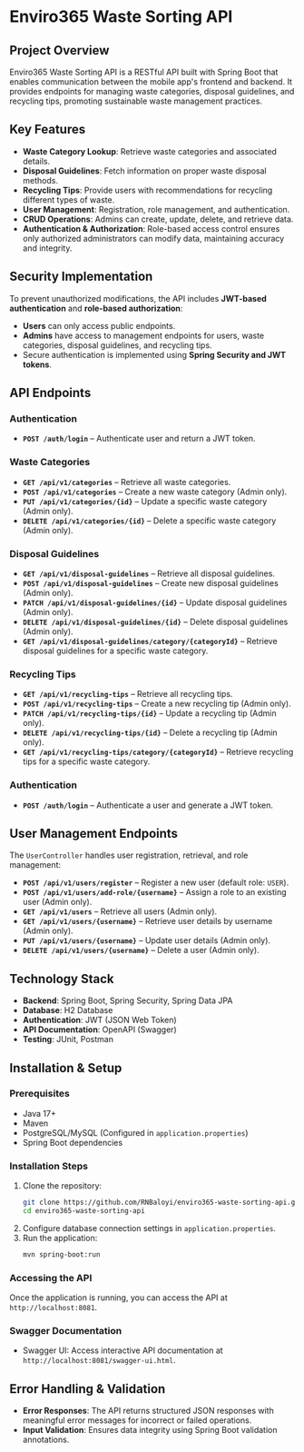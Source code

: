 # Enviro365 Waste Sorting API

## Project Overview  
Enviro365 Waste Sorting API is a RESTful API built with Spring Boot that enables communication between the mobile app's frontend and backend. It provides endpoints for managing waste categories, disposal guidelines, and recycling tips, promoting sustainable waste management practices.

## Key Features
- **Waste Category Lookup**: Retrieve waste categories and associated details.
- **Disposal Guidelines**: Fetch information on proper waste disposal methods.
- **Recycling Tips**: Provide users with recommendations for recycling different types of waste.
- **User Management**: Registration, role management, and authentication.
- **CRUD Operations**: Admins can create, update, delete, and retrieve data.
- **Authentication & Authorization**: Role-based access control ensures only authorized administrators can modify data, maintaining accuracy and integrity.

## Security Implementation  
To prevent unauthorized modifications, the API includes **JWT-based authentication** and **role-based authorization**:
- **Users** can only access public endpoints.
- **Admins** have access to management endpoints for users, waste categories, disposal guidelines, and recycling tips.
- Secure authentication is implemented using **Spring Security and JWT tokens**.

## API Endpoints
### Authentication
- **`POST /auth/login`** – Authenticate user and return a JWT token.

### Waste Categories
- **`GET /api/v1/categories`** – Retrieve all waste categories.
- **`POST /api/v1/categories`** – Create a new waste category (Admin only).
- **`PUT /api/v1/categories/{id}`** – Update a specific waste category (Admin only).
- **`DELETE /api/v1/categories/{id}`** – Delete a specific waste category (Admin only).

### Disposal Guidelines
- **`GET /api/v1/disposal-guidelines`** – Retrieve all disposal guidelines.
- **`POST /api/v1/disposal-guidelines`** – Create new disposal guidelines (Admin only).
- **`PATCH /api/v1/disposal-guidelines/{id}`** – Update disposal guidelines (Admin only).
- **`DELETE /api/v1/disposal-guidelines/{id}`** – Delete disposal guidelines (Admin only).
- **`GET /api/v1/disposal-guidelines/category/{categoryId}`** – Retrieve disposal guidelines for a specific waste category.

### Recycling Tips
- **`GET /api/v1/recycling-tips`** – Retrieve all recycling tips.
- **`POST /api/v1/recycling-tips`** – Create a new recycling tip (Admin only).
- **`PATCH /api/v1/recycling-tips/{id}`** – Update a recycling tip (Admin only).
- **`DELETE /api/v1/recycling-tips/{id}`** – Delete a recycling tip (Admin only).
- **`GET /api/v1/recycling-tips/category/{categoryId}`** – Retrieve recycling tips for a specific waste category.

### Authentication
- **`POST /auth/login`** – Authenticate a user and generate a JWT token.
  
## User Management Endpoints
The `UserController` handles user registration, retrieval, and role management:
- **`POST /api/v1/users/register`** – Register a new user (default role: `USER`).
- **`POST /api/v1/users/add-role/{username}`** – Assign a role to an existing user (Admin only).
- **`GET /api/v1/users`** – Retrieve all users (Admin only).
- **`GET /api/v1/users/{username}`** – Retrieve user details by username (Admin only).
- **`PUT /api/v1/users/{username}`** – Update user details (Admin only).
- **`DELETE /api/v1/users/{username}`** – Delete a user (Admin only).

## Technology Stack
- **Backend**: Spring Boot, Spring Security, Spring Data JPA
- **Database**: H2 Database
- **Authentication**: JWT (JSON Web Token)
- **API Documentation**: OpenAPI (Swagger)
- **Testing**: JUnit, Postman

## Installation & Setup
### Prerequisites
- Java 17+
- Maven
- PostgreSQL/MySQL (Configured in `application.properties`)
- Spring Boot dependencies

### Installation Steps
1. Clone the repository:
   ```sh
   git clone https://github.com/RNBaloyi/enviro365-waste-sorting-api.git
   cd enviro365-waste-sorting-api
   ```
2. Configure database connection settings in `application.properties`.
3. Run the application:
   ```sh
   mvn spring-boot:run
   ```

### Accessing the API
Once the application is running, you can access the API at `http://localhost:8081`.

### Swagger Documentation
- Swagger UI: Access interactive API documentation at `http://localhost:8081/swagger-ui.html`.

## Error Handling & Validation
- **Error Responses**: The API returns structured JSON responses with meaningful error messages for incorrect or failed operations.
- **Input Validation**: Ensures data integrity using Spring Boot validation annotations.
